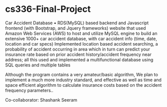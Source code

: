 # cs336-Final-Project
Car Accident Database
•	 RDS(MySQL) based backend and Javascript frontend (with Bootstrap, and Jquery frameworks) website that used Amazon Web Services (AWS) to host and utilize MySQL engine to build an extensive 1000+ car accident database, with car accident info (time, date, location and car specs) Implemented location based accident searching, a probability of accident occurring in area which in turn can predict your insurance rate based on prior accident history/accident frequency near address; all this used and implemented a multifunctional database using SQL queries and multiple tables

Although the program contains a very amateur/basic algorithm, We plan to implement a much more industry standard, and effective as well as time and space efficient algorithm to calculate insurance costs based on the accident frequency parameters..

Co-collaborator: Shashank Seeram
